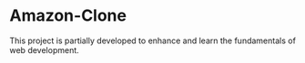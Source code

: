 # Amazon-Clone
This project is partially developed to enhance and learn the fundamentals of web development.
